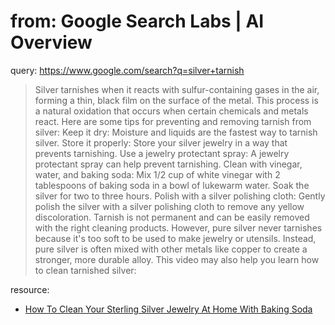 # from: Google Search Labs | AI Overview
query: https://www.google.com/search?q=silver+tarnish
>Silver tarnishes when it reacts with sulfur-containing gases in the air, forming a thin, black film on the surface of the metal. This process is a natural oxidation that occurs when certain chemicals and metals react. 
>Here are some tips for preventing and removing tarnish from silver:
>Keep it dry: Moisture and liquids are the fastest way to tarnish silver. 
>Store it properly: Store your silver jewelry in a way that prevents tarnishing. 
>Use a jewelry protectant spray: A jewelry protectant spray can help prevent tarnishing. 
>Clean with vinegar, water, and baking soda: Mix 1/2 cup of white vinegar with 2 tablespoons of baking soda in a bowl of lukewarm water. Soak the silver for two to three hours. 
>Polish with a silver polishing cloth: Gently polish the silver with a silver polishing cloth to remove any yellow discoloration. 
>Tarnish is not permanent and can be easily removed with the right cleaning products. However, pure silver never tarnishes because it's too soft to be used to make jewelry or utensils. Instead, pure silver is often mixed with other metals like copper to create a stronger, more durable alloy. 
>This video may also help you learn how to clean tarnished silver:

resource:
- [How To Clean Your Sterling Silver Jewelry At Home With Baking Soda](https://youtu.be/7NkmctayIMw)
